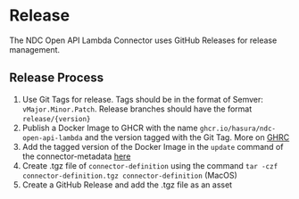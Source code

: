 # Release

The NDC Open API Lambda Connector uses GitHub Releases for release management.

## Release Process

1. Use Git Tags for release. Tags should be in the format of Semver: `vMajor.Minor.Patch`. Release branches should have the format `release/{version}`
2. Publish a Docker Image to GHCR with the name `ghcr.io/hasura/ndc-open-api-lambda` and the version tagged with the Git Tag. More on [GHRC](https://docs.github.com/en/packages/working-with-a-github-packages-registry/working-with-the-container-registry)
3. Add the tagged version of the Docker Image in the `update` command of the connector-metadata [here](https://github.com/hasura/ndc-open-api-lambda/blob/bea1d291c56093cf0caf070ddaa0af2b3e4850a3/connector-definition/.hasura-connector/connector-metadata.yaml#L17)
4. Create .tgz file of `connector-definition` using the command `tar -czf connector-definition.tgz connector-definition` (MacOS)
5. Create a GitHub Release and add the .tgz file as an asset
